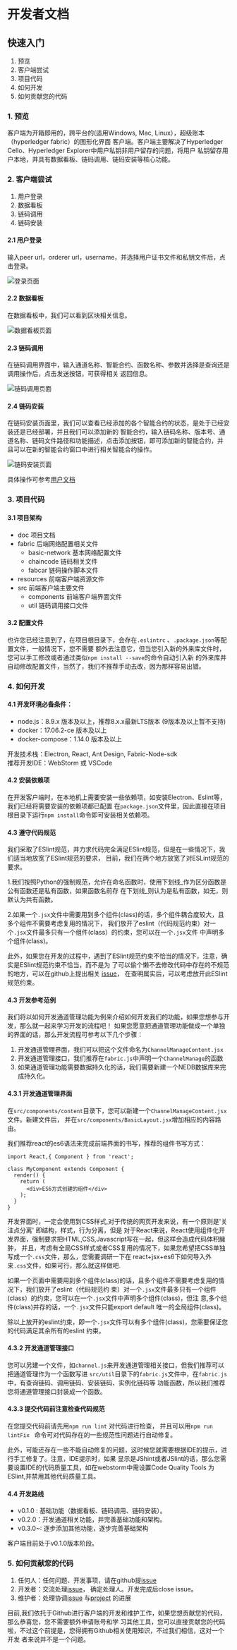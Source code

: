 # 开发者文档
## 快速入门
1. 预览
2. 客户端尝试
3. 项目代码
4. 如何开发
5. 如何贡献您的代码

### 1. 预览
客户端为开箱即用的，跨平台的(适用Windows, Mac, Linux），超级账本（hyperledger fabric）的图形化界面
客户端。客户端主要解决了Hyperledger Cello、Hyperledger Explorer中用户私钥非用户留存的问题，将用户
私钥留存用户本地，并具有数据看板、链码调用、链码安装等核心功能。

### 2. 客户端尝试
1. 用户登录
2. 数据看板
3. 链码调用
4. 链码安装

#### 2.1 用户登录
输入peer url，orderer url，username，并选择用户证书文件和私钥文件后，点击登录。

![登录页面](./img/login.png)
#### 2.2 数据看板
在数据看板中，我们可以看到区块相关信息。

![数据看板页面](./img/datacontent.png)
#### 2.3 链码调用
在链码调用界面中，输入通道名称、智能合约、函数名称、参数并选择是查询还是调用操作后，点击发送按钮，可获得相关
返回信息。

![链码调用页面](./img/ccquery.png)
#### 2.4 链码安装
在链码安装页面里，我们可以查看已经添加的各个智能合约的状态，是处于已经安装还是已经部署，并且我们可以添加新的
智能合约，输入链码名称、版本号、通道名称、链码文件路径和功能描述，点击添加按钮，即可添加新的智能合约，并
且可以在新的智能合约窗口中进行相关智能合约操作。

![链码安装页面](./img/ccinstall.png)

具体操作可参考[用户文档](./user.md)

### 3. 项目代码
#### 3.1 项目架构
- doc   项目文档
- fabric  后端网络配置相关文件
  - basic-network  基本网络配置文件
  - chaincode  链码相关文件
  - fabcar  链码操作脚本文件
- resources 前端客户端资源文件  
- src     前端客户端主要文件
  - components    前端客户端界面文件
  - util 链码调用接口文件

#### 3.2 配置文件

也许您已经注意到了，在项目根目录下，会存在`.eslintrc` 、`.package.json`等配置文件，一般情况下，您不需要
额外去注意它，但当您引入新的外来库文件时，您可以手工修改或者通过类似`npm install --save`的命令自动引入新
的外来库并自动修改配置文件，当然了，我们不推荐手动去改，因为那样容易出错。

### 4. 如何开发

#### 4.1 开发环境必备条件：
* node.js：8.9.x 版本及以上，推荐8.x.x最新LTS版本 (9版本及以上暂不支持)
* docker：17.06.2-ce 版本及以上
* docker-compose：1.14.0 版本及以上

开发技术栈：Electron, React, Ant Design, Fabric-Node-sdk  
推荐开发IDE：WebStorm 或 VSCode

#### 4.2 安装依赖项
在开发客户端时，在本地机上需要安装一些依赖项，如安装Electron、Eslint等，我们已经将需要安装的依赖项都已配置
在`package.json`文件里，因此直接在项目根目录下运行`npm install`命令即可安装相关依赖项。

#### 4.3 遵守代码规范
我们采取了ESlint规范，并力求代码完全满足ESlint规范，但是在一些情况下，我们适当地放宽了ESlint规范的要求，
目前，我们在两个地方放宽了对ESLint规范的要求。

1.我们按照Python的强制规范，允许在命名函数时，使用下划线_作为区分函数是公有函数还是私有函数，如果函数名前存
在下划线_则认为是私有函数，如无，则默认为共有函数。

2.如果一个`.jsx`文件中需要用到多个组件(class)的话，多个组件耦合度较大，且多个组件不需要考虑复用的情况下，
我们放开了eslint（代码规范约束）对一个`.jsx`文件最多只有一个组件(class）的约束，您可以在一个`.jsx`文件
中声明多个组件(class)。

此外，如果您在开发的过程中，遇到了ESlint规范约束不恰当的情况下，注意，确实是ESlint规范约束不恰当，而不是为
了可以偷个懒不去修改代码中存在的不规范的地方，可以在github上提出相关
[issue](https://github.com/blockchain-desktop/hyperledger-fabric-desktop/issues)，
在查明属实后，可以考虑放开此ESlint规范约束。

#### 4.3 开发参考范例
我们将以如何开发通道管理功能为例来介绍如何开发我们的功能，如果您想参与开发，那么就一起来学习开发的流程吧！
如果您愿意把通道管理功能做成一个单独的界面的话，那么开发流程可参考以下几个步骤：

1. 开发通道管理界面，我们可以把这个文件命名为`ChannelManageContent.jsx`
2. 开发通道管理接口，我们推荐在`fabric.js`中声明一个`ChannelManage`的函数
3. 如果通道管理功能需要数据持久化的话，我们需要新建一个NEDB数据库来完成持久化。

#### 4.3.1 开发通道管理界面

在`src/components/content`目录下，您可以新建一个`ChannelManageContent.jsx`文件。新建文件后，
并在`src/components/BasicLayout.jsx`增加相应的内容路由。

我们推荐react的es6语法来完成前端界面的书写，推荐的组件书写方式：

```react
import React,{ Component } from 'react';

class MyComponent extends Component {
  render() {
    return (
      <div>ES6方式创建的组件</div>
    );
  }
}
```
开发界面时，一定会使用到CSS样式,对于传统的网页开发来说，有一个原则是'关注点分离' 即结构，样式，行为分离，但是
对于React来说，React使用组件化开发界面，强制要求把HTML,CSS,Javascript写在一起，但这样会造成代码体积臃肿，
并且，考虑有全局CSS样式或者CSS复用的情况下，如果您希望把CSS单独写成一个`.css`文件，那么，您需要调研一下在
react+jsx+es6下如何导入外来`.css`文件，如果可行，那么就这样做吧.

如果一个页面中需要用到多个组件(class)的话，且多个组件不需要考虑复用的情况下，我们放开了eslint（代码规范约
束）对一个`.jsx`文件最多只有一个组件(class）的约束，您可以在一个`.jsx`文件中声明多个组件(class)，但注
意,多个组件(class)并存的话，一个`.jsx`文件只能export default 唯一的全局组件(class)。

除以上放开的eslint约束，即一个`.jsx`文件可以有多个组件(class)，您需要保证您的代码满足其余所有的eslint
约束。

#### 4.3.2 开发通道管理接口
您可以另建一个文件，如`channel.js`来开发通道管理相关接口，但我们推荐可以把通道管理作为一个函数写进
`src/util`目录下的`fabric.js`文件中，在`fabric.js`中，有查询链码、调用链码、安装链码、实例化链码等
功能函数，所以我们推荐您将通道管理接口封装成一个函数。

#### 4.3.3 提交代码前注意检查代码规范
在您提交代码前请先用`npm run lint` 对代码进行检查，
并且可以用`npm run lintFix ` 命令可对代码存在的一些规范性问题进行自动修复。

此外，可能还存在一些不能自动修复的问题，这时候您就需要根据IDE的提示，进行手工修复了。注意，IDE提示时，如果
显示是JShint或者JSlint的话，那么您需要设置IDE的代码质量工具，如在webstorm中需设置Code Quality Tools
为ESlint,并禁用其他代码质量工具。

#### 4.4 开发路线
* v0.1.0 : 基础功能（数据看板、链码调用、链码安装）。
* v0.2.0：开发通道相关功能，并完善基础功能和架构。
* v0.3.0~: 逐步添加其他功能，逐步完善基础架构

客户端目前处于v0.1.0版本阶段。

### 5. 如何贡献您的代码

1. 任何人：任何问题、开发事项，请在github提[issue](https://github.com/blockchain-desktop/hyperledger-fabric-desktop/issues)
2. 开发者：交流处理[issue](https://github.com/blockchain-desktop/hyperledger-fabric-desktop/issues)，
    确定处理人。开发完成后close issue。
3. 维护者：处理协调[issue](https://github.com/blockchain-desktop/hyperledger-fabric-desktop/issues)
    与[project](https://github.com/blockchain-desktop/hyperledger-fabric-desktop/projects)
    的进展

目前,我们依托于Github进行客户端的开发和维护工作，如果您想贡献您的代码，那么恭喜您，您不需要额外申请账号和学
习其他工具，您可以直接贡献您的代码啦，不过这个前提是，您得拥有Github相关使用知识，不过我们相信，这对一个开发
者来说并不是一个问题。
